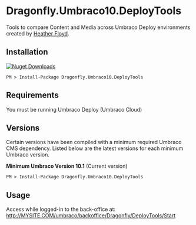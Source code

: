 # Dragonfly.Umbraco10.DeployTools #

Tools to compare Content and Media across Umbraco Deploy environments created by [Heather Floyd](https://www.HeatherFloyd.com).

## Installation ##
[![Nuget Downloads](https://buildstats.info/nuget/Dragonfly.Umbraco10.DeployTools)](https://www.nuget.org/packages/Dragonfly.Umbraco10.DeployTools/)

    PM > Install-Package Dragonfly.Umbraco10.DeployTools

## Requirements ##
You must be running Umbraco Deploy (Umbraco Cloud)

## Versions ##
Certain versions have been compiled with a minimum required Umbraco CMS dependency. Listed below are the latest versions for each minimum Umbraco version.

**Minimum Umbraco Version 10.1**
(Current version)

    PM > Install-Package Dragonfly.Umbraco10.DeployTools 



## Usage ##

Access while logged-in to the back-office at:
http://MYSITE.COM/umbraco/backoffice/Dragonfly/DeployTools/Start